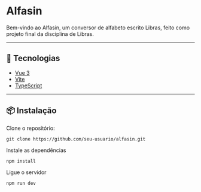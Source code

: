 # Alfasin

Bem-vindo ao Alfasin, um conversor de alfabeto escrito Libras, feito como projeto final da disciplina de Libras.

---

## 🚀 Tecnologias

- [Vue 3](https://vuejs.org/)
- [Vite](https://vitejs.dev/)
- [TypeScript](https://www.typescriptlang.org/)

---

## 📦 Instalação

Clone o repositório:

```
git clone https://github.com/seu-usuario/alfasin.git
```

Instale as dependências

```
npm install
```

Ligue o servidor

```
npm run dev
```
